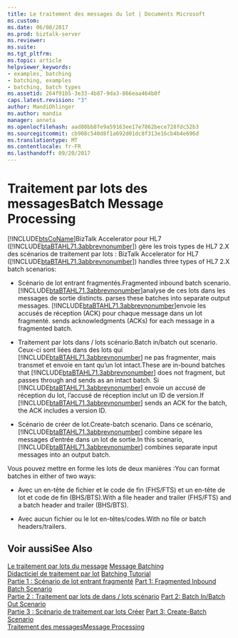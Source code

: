 ```yaml
---
title: Le traitement des messages du lot | Documents Microsoft
ms.custom: 
ms.date: 06/08/2017
ms.prod: biztalk-server
ms.reviewer: 
ms.suite: 
ms.tgt_pltfrm: 
ms.topic: article
helpviewer_keywords:
- examples, batching
- batching, examples
- batching, batch types
ms.assetid: 264f91b5-3e33-4b87-9da3-866eaa464b0f
caps.latest.revision: "3"
author: MandiOhlinger
ms.author: mandia
manager: anneta
ms.openlocfilehash: aad80bb8fe9a59163ee17e7862bece728fdc52b3
ms.sourcegitcommit: cb908c540d8f1a692d01dc8f313e16cb4b4e696d
ms.translationtype: MT
ms.contentlocale: fr-FR
ms.lasthandoff: 09/20/2017
---
```

# <a name="batch-message-processing"></a><span data-ttu-id="2125a-102">Traitement par lots des messages</span><span class="sxs-lookup"><span data-stu-id="2125a-102">Batch Message Processing</span></span>
[!INCLUDE[btsCoName](../../includes/btsconame-md.md)]<span data-ttu-id="2125a-103">BizTalk Accelerator pour HL7 ([!INCLUDE[btaBTAHL71.3abbrevnonumber](../../includes/btabtahl71-3abbrevnonumber-md.md)]) gère les trois types de HL7 2.X des scénarios de traitement par lots :</span><span class="sxs-lookup"><span data-stu-id="2125a-103"> BizTalk Accelerator for HL7 ([!INCLUDE[btaBTAHL71.3abbrevnonumber](../../includes/btabtahl71-3abbrevnonumber-md.md)]) handles three types of HL7 2.X batch scenarios:</span></span>  
  
-   <span data-ttu-id="2125a-104">Scénario de lot entrant fragmentés.</span><span class="sxs-lookup"><span data-stu-id="2125a-104">Fragmented inbound batch scenario.</span></span> [!INCLUDE[btaBTAHL71.3abbrevnonumber](../../includes/btabtahl71-3abbrevnonumber-md.md)]<span data-ttu-id="2125a-105">analyse de ces lots dans les messages de sortie distincts.</span><span class="sxs-lookup"><span data-stu-id="2125a-105"> parses these batches into separate output messages.</span></span> [!INCLUDE[btaBTAHL71.3abbrevnonumber](../../includes/btabtahl71-3abbrevnonumber-md.md)]<span data-ttu-id="2125a-106">envoie les accusés de réception (ACK) pour chaque message dans un lot fragmenté.</span><span class="sxs-lookup"><span data-stu-id="2125a-106"> sends acknowledgments (ACKs) for each message in a fragmented batch.</span></span>  
  
-   <span data-ttu-id="2125a-107">Traitement par lots dans / lots scénario.</span><span class="sxs-lookup"><span data-stu-id="2125a-107">Batch in/batch out scenario.</span></span> <span data-ttu-id="2125a-108">Ceux-ci sont liées dans des lots qui [!INCLUDE[btaBTAHL71.3abbrevnonumber](../../includes/btabtahl71-3abbrevnonumber-md.md)] ne pas fragmenter, mais transmet et envoie en tant qu’un lot intact.</span><span class="sxs-lookup"><span data-stu-id="2125a-108">These are in-bound batches that [!INCLUDE[btaBTAHL71.3abbrevnonumber](../../includes/btabtahl71-3abbrevnonumber-md.md)] does not fragment, but passes through and sends as an intact batch.</span></span> <span data-ttu-id="2125a-109">Si [!INCLUDE[btaBTAHL71.3abbrevnonumber](../../includes/btabtahl71-3abbrevnonumber-md.md)] envoie un accusé de réception du lot, l’accusé de réception inclut un ID de version.</span><span class="sxs-lookup"><span data-stu-id="2125a-109">If [!INCLUDE[btaBTAHL71.3abbrevnonumber](../../includes/btabtahl71-3abbrevnonumber-md.md)] sends an ACK for the batch, the ACK includes a version ID.</span></span>  
  
-   <span data-ttu-id="2125a-110">Scénario de créer de lot.</span><span class="sxs-lookup"><span data-stu-id="2125a-110">Create-batch scenario.</span></span> <span data-ttu-id="2125a-111">Dans ce scénario, [!INCLUDE[btaBTAHL71.3abbrevnonumber](../../includes/btabtahl71-3abbrevnonumber-md.md)] combine sépare les messages d’entrée dans un lot de sortie.</span><span class="sxs-lookup"><span data-stu-id="2125a-111">In this scenario, [!INCLUDE[btaBTAHL71.3abbrevnonumber](../../includes/btabtahl71-3abbrevnonumber-md.md)] combines separate input messages into an output batch.</span></span>  
  
 <span data-ttu-id="2125a-112">Vous pouvez mettre en forme les lots de deux manières :</span><span class="sxs-lookup"><span data-stu-id="2125a-112">You can format batches in either of two ways:</span></span>  
  
-   <span data-ttu-id="2125a-113">Avec un en-tête de fichier et le code de fin (FHS/FTS) et un en-tête de lot et code de fin (BHS/BTS).</span><span class="sxs-lookup"><span data-stu-id="2125a-113">With a file header and trailer (FHS/FTS) and a batch header and trailer (BHS/BTS).</span></span>  
  
-   <span data-ttu-id="2125a-114">Avec aucun fichier ou le lot en-têtes/codes.</span><span class="sxs-lookup"><span data-stu-id="2125a-114">With no file or batch headers/trailers.</span></span>  
  
## <a name="see-also"></a><span data-ttu-id="2125a-115">Voir aussi</span><span class="sxs-lookup"><span data-stu-id="2125a-115">See Also</span></span>  
 <span data-ttu-id="2125a-116">[Le traitement par lots du message](../../adapters-and-accelerators/accelerator-hl7/message-batching.md) </span><span class="sxs-lookup"><span data-stu-id="2125a-116">[Message Batching](../../adapters-and-accelerators/accelerator-hl7/message-batching.md) </span></span>  
 <span data-ttu-id="2125a-117">[Didacticiel de traitement par lot](../../adapters-and-accelerators/accelerator-hl7/batching-tutorial.md) </span><span class="sxs-lookup"><span data-stu-id="2125a-117">[Batching Tutorial](../../adapters-and-accelerators/accelerator-hl7/batching-tutorial.md) </span></span>  
 <span data-ttu-id="2125a-118">[Partie 1 : Scénario de lot entrant fragmenté](../../adapters-and-accelerators/accelerator-hl7/part-1-fragmented-inbound-batch-scenario.md) </span><span class="sxs-lookup"><span data-stu-id="2125a-118">[Part 1: Fragmented Inbound Batch Scenario](../../adapters-and-accelerators/accelerator-hl7/part-1-fragmented-inbound-batch-scenario.md) </span></span>  
 <span data-ttu-id="2125a-119">[Partie 2 : Traitement par lots de dans / lots scénario](../../adapters-and-accelerators/accelerator-hl7/part-2-batch-in-batch-out-scenario.md) </span><span class="sxs-lookup"><span data-stu-id="2125a-119">[Part 2: Batch In/Batch Out Scenario](../../adapters-and-accelerators/accelerator-hl7/part-2-batch-in-batch-out-scenario.md) </span></span>  
 <span data-ttu-id="2125a-120">[Partie 3 : Scénario de traitement par lots Créer](../../adapters-and-accelerators/accelerator-hl7/part-3-create-batch-scenario.md) </span><span class="sxs-lookup"><span data-stu-id="2125a-120">[Part 3: Create-Batch Scenario](../../adapters-and-accelerators/accelerator-hl7/part-3-create-batch-scenario.md) </span></span>  
 [<span data-ttu-id="2125a-121">Traitement des messages</span><span class="sxs-lookup"><span data-stu-id="2125a-121">Message Processing</span></span>](../../adapters-and-accelerators/accelerator-hl7/message-processing.md)